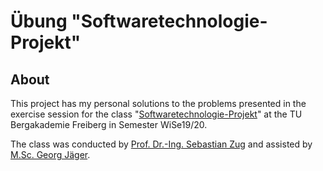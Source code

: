 # Übung "Softwaretechnologie-Projekt"

## About

This project has my personal solutions to the problems presented in the exercise session for the class "[Softwaretechnologie-Projekt](https://github.com/SebastianZug/SoftwareprojektRobotik)" at the TU Bergakademie Freiberg in Semester WiSe19/20. 

The class was conducted by [Prof. Dr.-Ing. Sebastian Zug](https://github.com/SebastianZug) and assisted by [M.Sc. Georg Jäger](https://github.com/gjaeger1).


